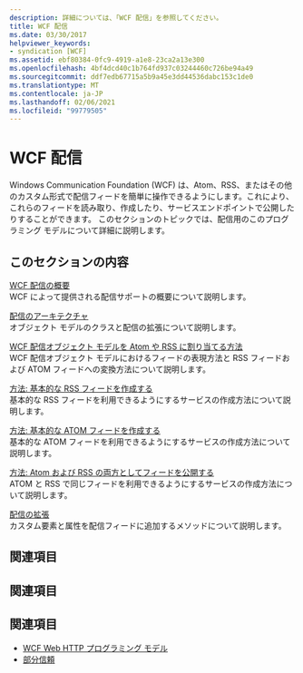 ```yaml
---
description: 詳細については、「WCF 配信」を参照してください。
title: WCF 配信
ms.date: 03/30/2017
helpviewer_keywords:
- syndication [WCF]
ms.assetid: ebf80384-0fc9-4919-a1e8-23ca2a13e300
ms.openlocfilehash: 4bf4dcd40c1b764fd937c03244460c726be94a49
ms.sourcegitcommit: ddf7edb67715a5b9a45e3dd44536dabc153c1de0
ms.translationtype: MT
ms.contentlocale: ja-JP
ms.lasthandoff: 02/06/2021
ms.locfileid: "99779505"
---
```

# <a name="wcf-syndication"></a>WCF 配信

Windows Communication Foundation (WCF) は、Atom、RSS、またはその他のカスタム形式で配信フィードを簡単に操作できるようにします。これにより、これらのフィードを読み取り、作成したり、サービスエンドポイントで公開したりすることができます。 このセクションのトピックでは、配信用のこのプログラミング モデルについて詳細に説明します。  
  
## <a name="in-this-section"></a>このセクションの内容  

 [WCF 配信の概要](wcf-syndication-overview.md)  
 WCF によって提供される配信サポートの概要について説明します。  
  
 [配信のアーキテクチャ](architecture-of-syndication.md)  
 オブジェクト モデルのクラスと配信の拡張について説明します。  
  
 [WCF 配信オブジェクト モデルを Atom や RSS に割り当てる方法](how-the-wcf-syndication-object-model-maps-to-atom-and-rss.md)  
 WCF 配信オブジェクト モデルにおけるフィードの表現方法と RSS フィードおよび ATOM フィードへの変換方法について説明します。  
  
 [方法: 基本的な RSS フィードを作成する](how-to-create-a-basic-rss-feed.md)  
 基本的な RSS フィードを利用できるようにするサービスの作成方法について説明します。  
  
 [方法: 基本的な ATOM フィードを作成する](how-to-create-a-basic-atom-feed.md)  
 基本的な ATOM フィードを利用できるようにするサービスの作成方法について説明します。  
  
 [方法: Atom および RSS の両方としてフィードを公開する](how-to-expose-a-feed-as-both-atom-and-rss.md)  
 ATOM と RSS で同じフィードを利用できるようにするサービスの作成方法について説明します。  
  
 [配信の拡張](syndication-extensibility.md)  
 カスタム要素と属性を配信フィードに追加するメソッドについて説明します。  
  
## <a name="reference"></a>関連項目  
  
## <a name="related-sections"></a>関連項目  
  
## <a name="see-also"></a>関連項目

- [WCF Web HTTP プログラミング モデル](wcf-web-http-programming-model.md)
- [部分信頼](partial-trust.md)
